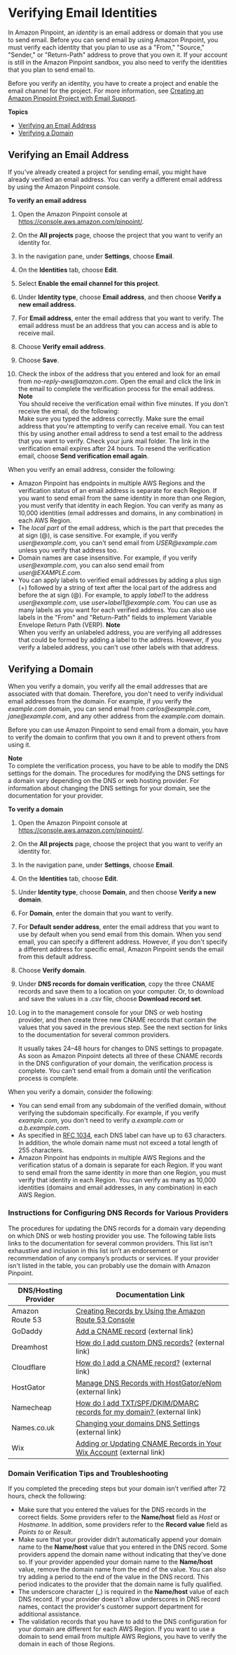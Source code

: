 # Verifying Email Identities<a name="channels-email-manage-verify"></a>

In Amazon Pinpoint, an *identity* is an email address or domain that you use to send email\. Before you can send email by using Amazon Pinpoint, you must verify each identity that you plan to use as a "From," "Source," "Sender," or "Return\-Path" address to prove that you own it\. If your account is still in the Amazon Pinpoint sandbox, you also need to verify the identities that you plan to send email to\.

Before you verify an identity, you have to create a project and enable the email channel for the project\. For more information, see [Creating an Amazon Pinpoint Project with Email Support](channels-email-setup-create.md)\.

**Topics**
+ [Verifying an Email Address](#channels-email-manage-verify-email-address)
+ [Verifying a Domain](#channels-email-manage-verify-domain)

## Verifying an Email Address<a name="channels-email-manage-verify-email-address"></a>

If you've already created a project for sending email, you might have already verified an email address\. You can verify a different email address by using the Amazon Pinpoint console\.

**To verify an email address**

1. Open the Amazon Pinpoint console at [https://console\.aws\.amazon\.com/pinpoint/](https://console.aws.amazon.com/pinpoint/)\.

1. On the **All projects** page, choose the project that you want to verify an identity for\. 

1. In the navigation pane, under **Settings**, choose **Email**\.

1. On the **Identities** tab, choose **Edit**\.

1. Select **Enable the email channel for this project**\.

1. Under **Identity type**, choose **Email address**, and then choose **Verify a new email address**\.

1. For **Email address**, enter the email address that you want to verify\. The email address must be an address that you can access and is able to receive mail\.

1. Choose **Verify email address**\.

1. Choose **Save**\.

1. Check the inbox of the address that you entered and look for an email from *no\-reply\-aws@amazon\.com*\. Open the email and click the link in the email to complete the verification process for the email address\.
**Note**  
You should receive the verification email within five minutes\. If you don't receive the email, do the following:  
Make sure you typed the address correctly\.
Make sure the email address that you're attempting to verify can receive email\. You can test this by using another email address to send a test email to the address that you want to verify\.
Check your junk mail folder\.
The link in the verification email expires after 24 hours\. To resend the verification email, choose **Send verification email again**\.

When you verify an email address, consider the following:
+ Amazon Pinpoint has endpoints in multiple AWS Regions and the verification status of an email address is separate for each Region\. If you want to send email from the same identity in more than one Region, you must verify that identity in each Region\. You can verify as many as 10,000 identities \(email addresses and domains, in any combination\) in each AWS Region\.
+ The *local part* of the email address, which is the part that precedes the at sign \(@\), is case sensitive\. For example, if you verify *user@example\.com*, you can't send email from *USER@example\.com* unless you verify that address too\.
+ Domain names are case insensitive\. For example, if you verify *user@example\.com*, you can also send email from *user@EXAMPLE\.com*\.
+ You can apply labels to verified email addresses by adding a plus sign \(\+\) followed by a string of text after the local part of the address and before the at sign \(@\)\. For example, to apply *label1* to the address *user@example\.com*, use *user\+label1@example\.com*\. You can use as many labels as you want for each verified address\. You can also use labels in the "From" and "Return\-Path" fields to implement Variable Envelope Return Path \(VERP\)\. 
**Note**  
When you verify an unlabeled address, you are verifying all addresses that could be formed by adding a label to the address\. However, if you verify a labeled address, you can't use other labels with that address\.

## Verifying a Domain<a name="channels-email-manage-verify-domain"></a>

When you verify a domain, you verify all the email addresses that are associated with that domain\. Therefore, you don't need to verify individual email addresses from the domain\. For example, if you verify the *example\.com* domain, you can send email from *carlos@example\.com*, *jane@example\.com*, and any other address from the *example\.com* domain\.

Before you can use Amazon Pinpoint to send email from a domain, you have to verify the domain to confirm that you own it and to prevent others from using it\.

**Note**  
To complete the verification process, you have to be able to modify the DNS settings for the domain\. The procedures for modifying the DNS settings for a domain vary depending on the DNS or web hosting provider\. For information about changing the DNS settings for your domain, see the documentation for your provider\.

**To verify a domain**

1. Open the Amazon Pinpoint console at [https://console\.aws\.amazon\.com/pinpoint/](https://console.aws.amazon.com/pinpoint/)\.

1. On the **All projects** page, choose the project that you want to verify an identity for\. 

1. In the navigation pane, under **Settings**, choose **Email**\.

1. On the **Identities** tab, choose **Edit**\.

1. Under **Identity type**, choose **Domain**, and then choose **Verify a new domain**\.

1. For **Domain**, enter the domain that you want to verify\.

1. For **Default sender address**, enter the email address that you want to use by default when you send email from this domain\. When you send email, you can specify a different address\. However, if you don't specify a different address for specific email, Amazon Pinpoint sends the email from this default address\.

1. Choose **Verify domain**\.

1. Under **DNS records for domain verification**, copy the three CNAME records and save them to a location on your computer\. Or, to download and save the values in a \.csv file, choose **Download record set**\.

1. Log in to the management console for your DNS or web hosting provider, and then create three new CNAME records that contain the values that you saved in the previous step\. See the next section for links to the documentation for several common providers\.

   It usually takes 24–48 hours for changes to DNS settings to propagate\. As soon as Amazon Pinpoint detects all three of these CNAME records in the DNS configuration of your domain, the verification process is complete\. You can’t send email from a domain until the verification process is complete\.

When you verify a domain, consider the following:
+ You can send email from any subdomain of the verified domain, without verifying the subdomain specifically\. For example, if you verify *example\.com*, you don't need to verify *a\.example\.com* or *a\.b\.example\.com*\. 
+ As specified in [RFC 1034](https://tools.ietf.org/html/rfc1034), each DNS label can have up to 63 characters\. In addition, the whole domain name must not exceed a total length of 255 characters\.
+ Amazon Pinpoint has endpoints in multiple AWS Regions and the verification status of a domain is separate for each Region\. If you want to send email from the same identity in more than one Region, you must verify that identity in each Region\. You can verify as many as 10,000 identities \(domains and email addresses, in any combination\) in each AWS Region\.

### Instructions for Configuring DNS Records for Various Providers<a name="channels-email-manage-verify-domain-third-party-instructions"></a>

The procedures for updating the DNS records for a domain vary depending on which DNS or web hosting provider you use\. The following table lists links to the documentation for several common providers\. This list isn't exhaustive and inclusion in this list isn’t an endorsement or recommendation of any company’s products or services\. If your provider isn't listed in the table, you can probably use the domain with Amazon Pinpoint\.


| DNS/Hosting Provider | Documentation Link | 
| --- | --- | 
|  Amazon Route 53  |  [Creating Records by Using the Amazon Route 53 Console](https://docs.aws.amazon.com/Route53/latest/DeveloperGuide/resource-record-sets-creating.html)  | 
|  GoDaddy  |  [Add a CNAME record](https://www.godaddy.com/help/add-a-cname-record-19236) \(external link\)  | 
|  Dreamhost  |  [How do I add custom DNS records?](https://help.dreamhost.com/hc/en-us/articles/215414867-How-do-I-add-custom-DNS-records-) \(external link\)  | 
|  Cloudflare  |  [How do I add a CNAME record?](https://support.cloudflare.com/hc/en-us/articles/200169046-How-do-I-add-a-CNAME-record-) \(external link\)  | 
|  HostGator  |  [Manage DNS Records with HostGator/eNom](https://support.hostgator.com/articles/hosting-guide/lets-get-started/dns-name-servers/manage-dns-records-with-hostgatorenom) \(external link\)  | 
|  Namecheap  |  [How do I add TXT/SPF/DKIM/DMARC records for my domain? ](https://www.namecheap.com/support/knowledgebase/article.aspx/317/2237/how-do-i-add-txtspfdkimdmarc-records-for-my-domain) \(external link\)  | 
|  Names\.co\.uk  |  [Changing your domains DNS Settings](https://www.names.co.uk/support/1156-changing_your_domains_dns_settings.html) \(external link\)  | 
|  Wix  |  [Adding or Updating CNAME Records in Your Wix Account](https://support.wix.com/en/article/adding-or-updating-cname-records-in-your-wix-account) \(external link\)  | 

### Domain Verification Tips and Troubleshooting<a name="channels-email-manage-verify-domain-troubleshooting"></a>

If you completed the preceding steps but your domain isn’t verified after 72 hours, check the following:
+ Make sure that you entered the values for the DNS records in the correct fields\. Some providers refer to the **Name/host** field as *Host* or *Hostname*\. In addition, some providers refer to the **Record value** field as *Points to* or *Result*\.
+ Make sure that your provider didn’t automatically append your domain name to the **Name/host** value that you entered in the DNS record\. Some providers append the domain name without indicating that they’ve done so\. If your provider appended your domain name to the **Name/host** value, remove the domain name from the end of the value\. You can also try adding a period to the end of the value in the DNS record\. This period indicates to the provider that the domain name is fully qualified\.
+ The underscore character \(\_\) is required in the **Name/host** value of each DNS record\. If your provider doesn't allow underscores in DNS record names, contact the provider's customer support department for additional assistance\.
+ The validation records that you have to add to the DNS configuration for your domain are different for each AWS Region\. If you want to use a domain to send email from multiple AWS Regions, you have to verify the domain in each of those Regions\.